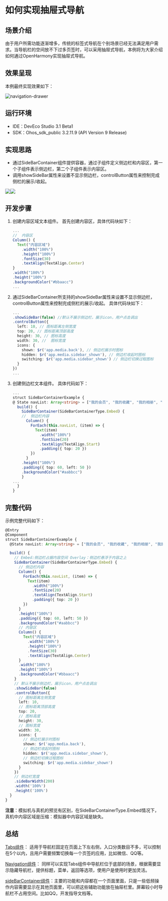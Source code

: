 # 如何实现抽屉式导航

## 场景介绍
由于用户所需功能逐渐增多，传统的标签式导航在个别场景已经无法满足用户需求。当导航栏的空间放不下过多页签时，可以采用抽屉式导航，本例将为大家介绍如何通过OpenHarmony实现抽屉式导航。

## 效果呈现
本例最终实现效果如下：

![navigation-drawer](figures/navigation-drawer.gif)

## 运行环境
- IDE：DevEco Studio 3.1 Beta1
- SDK：Ohos_sdk_public 3.2.11.9 (API Version 9 Release)

## 实现思路
- 通过SideBarContainer组件提供容器，通过子组件定义侧边栏和内容区，第一个子组件表示侧边栏，第二个子组件表示内容区。
- 调用showSideBar属性来设置不显示侧边栏，controlButton属性来控制完成侧栏的展示/收起。

![](figures/navigation-drawer1.PNG)![](figures/navigation-drawer2.png)

## 开发步骤
1. 创建内容区域文本组件。
首先创建内容区，具体代码块如下：
    ```ts
    ...
    //  内容区
    Column() {
      Text("内容区域")
        .width("100%")
        .height("100%")
        .fontSize(30)
        .textAlign(TextAlign.Center)
    }
    .width("100%")
    .height("100%")
    .backgroundColor("#bbaacc")
    ...
    ```
2. 通过SideBarContainer所支持的showSideBar属性来设置不显示侧边栏，controlButton属性来控制完成侧栏的展示/收起。
具体代码块如下：
    ```ts
    ...
    .showSideBar(false) //默认不展示侧边栏，展示icon，用户点击调出
    .controlButton({
      left: 10, // 图标距离左侧宽度
      top: 20, // 图标距离顶部高度
      height: 30, // 图标高度
      width: 30, //  图标宽度
      icons: {
        shown: $r('app.media.back'), // 侧边栏展示时图标
        hidden: $r('app.media.sidebar_shown'), // 侧边栏收起时图标
        switching: $r('app.media.sidebar_shown') // 侧边栏切换过程图标
      }
    })
    ...
    ```
3. 创建侧边栏文本组件。
具体代码如下：

    ```ts
    ...
    struct SideBarContainerExample {
    @ State navList: Array<string> = ["我的会员", "我的收藏", "我的相册", "我的文件",]
      build() {
        SideBarContainer(SideBarContainerType.Embed) {
        //  侧边栏内容
          Column() {
            ForEach(this.navList, (item) => {
              Text(item)
                .width("100%")
                .fontSize(20)
                .textAlign(TextAlign.Start)
                .padding({ top: 20 })
            })
          }
        .height("100%")
        .padding({ top: 60, left: 50 })
        .backgroundColor("#aabbcc")
        }
    ...
      }
    }
    ```
## 完整代码
示例完整代码如下：

```ts
@Entry
@Component
struct SideBarContainerExample {
  @State navList: Array<string> = ["我的会员", "我的收藏", "我的相册", "我的文件",]

  build() {
    // Embed:侧边栏占据内容空间 Overlay：侧边栏悬浮于内容之上
    SideBarContainer(SideBarContainerType.Embed) { 
      // 侧边栏内容
      Column() {
        ForEach(this.navList, (item) => {
          Text(item)
            .width("100%")
            .fontSize(20)
            .textAlign(TextAlign.Start)
            .padding({ top: 20 })
        })
      }
      .height("100%")
      .padding({ top: 60, left: 50 })
      .backgroundColor("#aabbcc")
      // 内容区
      Column() {
        Text("内容区域")
          .width("100%")
          .height("100%")
          .fontSize(30)
          .textAlign(TextAlign.Center)
      }
      .width("100%")
      .height("100%")
      .backgroundColor("#bbaacc")
    }
    // 默认不展示侧边栏，展示icon，用户点击调出
    .showSideBar(false) 
    .controlButton({
      // 图标距离左侧宽度
      left: 10, 
      // 图标距离顶部高度
      top: 20, 
      // 图标高度
      height: 30, 
      // 图标宽度
      width: 30, 
      icons: {
        // 侧边栏展示时图标
        shown: $r('app.media.back'), 
        // 侧边栏收起时图标
        hidden: $r('app.media.sidebar_shown'), 
        // 侧边栏切换过程图标
        switching: $r('app.media.sidebar_shown') 
      }
    })
    // 侧边栏宽度
    .sideBarWidth(200) 
    .width('100%')
    .height('100%')
  }
}

```
**注意**：模拟机与真机的预览有区别，在SideBarContainerType.Embed情况下，真机中内容区域是压缩：模拟器中内容区域是缺失。

## 总结

[Tabs组件](../application-dev/reference/arkui-ts/ts-container-tabs.md)： 适用于导航栏固定在页面上下左右侧，入口分类数目不多，可以控制在5个以内，且用户需要频繁切换每一个页签的应用，比如微信、QQ等。

[Navigation组件](../application-dev/reference/arkui-ts/ts-basic-components-navigation.md)： 同样可以实现Tabs组件中导航栏位于底部的场景，根据需要显示隐藏导航栏，提供标题，菜单，返回等选项，使用户是使用时更加灵活。

[sideBarContainer组件](../application-dev/reference/arkui-ts/ts-container-sidebarcontainer.md)：主要的功能和内容都在一个页面里面，只是一些低频操作内容需要显示在其他页面里，可以把这些辅助功能放在抽屉栏里。屏幕较小时导航栏不占用空间。比如QQ，开发指导文档等。


